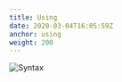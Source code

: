 ```yaml
---
title: Using
date: 2020-03-04T16:05:59Z
anchor: using
weight: 200
---
```


![Syntax](images/Editor-syntax.png)
